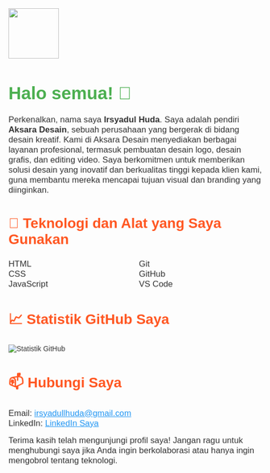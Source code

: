 <div align="left" style="font-family: Arial, sans-serif; color: #333;">
    <img src="https://media.giphy.com/media/M9gbBd9nbDrOTu1Mqx/giphy.gif" width="100"/>
  <div id="header" align="center">
</div>
  <h1 style="font-size: 2.5em; color: #4CAF50;">Halo semua! 👋</h1>

  <p style="font-size: 1.2em; max-width: 600px; margin: auto;">Perkenalkan, nama saya <strong>Irsyadul Huda</strong>. Saya adalah pendiri <strong>Aksara Desain</strong>, sebuah perusahaan yang bergerak di bidang desain kreatif. Kami di Aksara Desain menyediakan berbagai layanan profesional, termasuk pembuatan desain logo, desain grafis, dan editing video. Saya berkomitmen untuk memberikan solusi desain yang inovatif dan berkualitas tinggi kepada klien kami, guna membantu mereka mencapai tujuan visual dan branding yang diinginkan.</p>

  <h2 style="font-size: 2em; color: #FF5722;">🚀 Teknologi dan Alat yang Saya Gunakan</h2>
  <ul style="list-style-type: none; padding: 0; columns: 2;">
    <li style="font-size: 1.2em;">HTML</li>
    <li style="font-size: 1.2em;">CSS</li>
    <li style="font-size: 1.2em;">JavaScript</li>
    <li style="font-size: 1.2em;">Git</li>
    <li style="font-size: 1.2em;">GitHub</li>
    <li style="font-size: 1.2em;">VS Code</li>
  </ul>

  <h2 style="font-size: 2em; color: #FF5722;">📈 Statistik GitHub Saya</h2>
  <img src="https://github-readme-stats.vercel.app/api?username=irsyadul-huda&show_icons=true&theme=radical" alt="Statistik GitHub" style="max-width: 100%; height: auto;">

  <h2 style="font-size: 2em; color: #FF5722;">📫 Hubungi Saya</h2>
  <ul style="list-style-type: none; padding: 0;">
    <li style="font-size: 1.2em;">Email: <a href="mailto:irsyadullhuda@gmail.com" style="color: #2196F3;">irsyadullhuda@gmail.com</a></li>
    <li style="font-size: 1.2em;">LinkedIn: <a href="https://www.linkedin.com/in/irsyadul-huda" style="color: #2196F3;">LinkedIn Saya</a></li>
  </ul>

  <p style="font-size: 1.2em; max-width: 600px; margin: auto;">Terima kasih telah mengunjungi profil saya! Jangan ragu untuk menghubungi saya jika Anda ingin berkolaborasi atau hanya ingin mengobrol tentang teknologi.</p>
</div>

<!--
**irsyadul-huda/irsyadul-huda** adalah repositori khusus karena `README.md` ini akan muncul di profil GitHub Anda.
-->
